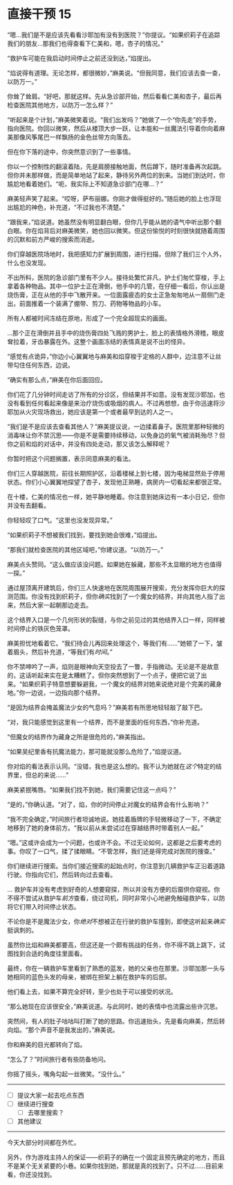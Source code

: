 # 直接干预 15

“嗯...我们是不是应该先看看沙耶加有没有到医院？”你提议。“如果织莉子在追踪我们的朋友...那我们也得查看下仁美和，嗯，杏子的情况。”

“救护车可能在我启动时间停止之前还没到达，”焰提出。

“焰说得有道理。无论怎样，都很微妙，”麻美说。“但我同意，我们应该去查一查，以防万一。”

你耸了耸肩。“好吧，那就这样。先从急诊部开始，然后看看仁美和杏子，最后再检查医院其他地方，以防万一怎么样？”

“听起来是个计划，”麻美微笑着说。“我们出发吗？”她做了一个“你先走”的手势，指向医院。你回以微笑，然后从楼顶大步一跃，让本能和一丝魔法引导着你向着麻美那像风筝尾巴一样飘扬的金色丝带方向落去。

但在你下落的途中，你突然意识到了一些事情。

你以一个控制性的翻滚着陆，先是肩膀接触地面，然后蹲下，随时准备再次起跳。但你并未那样做，而是简单地站了起来，静待另外两位的到来。当她们到达时，你尴尬地看着她们。“呃，我实际上不知道急诊部门在哪...？”

麻美轻声笑了起来。“哎呀，萨布丽娜。你刚才做得挺好的。”随后她的脸上也浮现出尴尬的神色，补充道，“不过我也不清楚。”

“跟我来，”焰说道。她虽然没有明显翻白眼，但你几乎能从她的语气中听出那个翻白眼。你在焰背后对麻美微笑，她也回以微笑。但这份愉悦的时刻很快就随着周围的沉默和前方严峻的搜索而消逝。

你们穿越医院场地时，我把感知力扩展到周围，进行扫描，但除了我们三个人外，什么也没发现。

不出所料，医院的急诊部门里有不少人。接待处繁忙非凡，护士们匆忙穿梭，手上拿着各种物品。其中一位护士正在滑倒，他手中的几管，在仔细一看后，你认出是烧伤膏，正在从他的手中飞散开来。一位面露疲态的女士正急匆匆地从一扇侧门走出，前面推着一个装满了绷带、剪刀、药物等物品的小车。

所有人都被时间冻结在原地，形成了一个完全超现实的画面。

...那个正在滑倒并且手中的烧伤膏四处飞溅的男护士，脸上的表情格外滑稽，眼皮耷拉着，牙齿暴露在外。这整个画面冻结的表情真是说不出的怪异。

“感觉有点诡异，”你边小心翼翼地与麻美和焰穿梭于定格的人群中，边注意不让丝带勾住任何东西，边说。

“确实有那么点，”麻美在你后面回应。

你们花了几分钟时间走访了所有的分诊区，但结果并不如意。没有发现沙耶加，也没有看到任何看起来像是来治疗烧伤或吸烟的病人。不过再想想，由于你迅速将沙耶加从火灾现场救出，她应该是第一个或者最早到达的人之一。

“我们是不是应该去查看其他人？”麻美提议说，一边揉着鼻子。医院里那种轻微的消毒味让你不禁沉思——你是不是需要持续移动，以免身边的氧气被消耗殆尽？但你之前和焰的对话中，并没有四处走动，那又该怎么解释呢？

你暂时把这个问题搁置，表示同意麻美的看法。

你们三人穿越医院，前往长期照护区，沿着楼梯上到七楼，因为电梯显然处于停用状态。你们小心翼翼地探望了杏子，发现他正熟睡，病房内一切看起来都很正常。

在十楼，仁美的情况也一样，她平静地睡着。你注意到她床边有一本小日记，但你并没有去翻看。

你轻轻叹了口气。“这里也没发现异常。”

“如果织莉子不想被我们找到，要找到她会很难，”焰提出。

“那我们就检查医院的其他区域吧，”你建议道。“以防万一。”

麻美点头赞同。“这么做应该没问题。如果她在躲藏，那些不太显眼的地方也值得一探。”

通过屋顶离开建筑后，你们三人快速地在医院周围展开搜索，充分发挥你巨大的探测范围。你没有找到织莉子，但你*确实*找到了一个魔女的结界，并向其他人指了出来，然后大家一起朝那边走去。

这个结界入口是一个几何形状的裂缝，与你之前见过的其他结界入口一样，同样被时间停止的铁灰色笼罩。

麻美担忧地看着它。“我们待会儿再回来处理这个，等我们有……”她顿了一下，皱着眉头，然后补充道，“等我们有*时间*。”

你不禁呻吟了一声，焰则是眼神向天空投去了一瞥，手指微动。无论是不是故意的，这话听起来实在是太糟糕了。但你突然想到了一个点子，便把它说了出来。“如果织莉子特意想要躲避我，一个魔女的结界对她来说绝对是个完美的藏身地。”你一边说，一边指向那个结界。

“是因为结界会掩盖魔法少女的气息吗？”麻美若有所思地轻轻敲了敲下巴。

“对，我只能感觉到这里有一个结界，而不是里面的任何东西，”你补充道。

“但魔女的结界作为藏身之所是很危险的，”麻美指出。

“如果吴纪里香有抗魔法能力，那可能就没那么危险了，”焰提议道。

你对焰的看法表示认同。“没错，我也是这么想的。我不认为她就在*这个*特定的结界里，但总的来说……”

麻美紧抿嘴唇。“如果我们找不到她，我们需要记住这一点吗？”

“是的，”你确认道。“对了，焰，你的时间停止对魔女的结界会有什么影响？”

“我不完全确定，”时间旅行者坦诚地说。她挂着盾牌的手轻微移动了一下，不确定地移到了她的身体前方。“我以前从未尝试过在穿越结界时带着别人一起。”

“嗯。”这或许会成为一个问题，也或许不会。不过无论如何，这都是之后要考虑的事。你叹了一口气，揉了揉眼睛。“不管怎样，我们还是得完成对医院的搜查。”

你们继续进行搜索。当你们接近搜索的起始点时，你注意到几辆救护车正沿着道路行驶。你指向它们，然后转向过去查看。

... 救护车并没有考虑到好奇的人想要窥探，所以并没有方便的后窗供你窥视。你不得不尝试从救护车*前方*查看，绕过司机，同时非常小心地避免触碰救护车，以防将它们带入时间停止状态。

不论你是不是魔法少女，你*绝对*不想被正在行驶的救护车撞到，即使这听起来*确实*挺讽刺的。

虽然你比焰和麻美都要高，但这还是一个颇有挑战的任务，你不得不跳上跳下，试图找到合适的角度往里面看。

最终，你在一辆救护车里看到了熟悉的蓝发，她的父亲也在那里。沙耶加那一头与她相同的蓝色头发的母亲，被绑在担架上躺在救护车的后部。

他们看上去，如果不算完全好转，至少也处于可以接受的状况。

“那么她现在应该很安全，”麻美说道。与此同时，她的表情中也流露出些许沉思。

突然间，有人的肚子咕咕叫打断了她的思路。你迅速抬头，先是看向麻美，然后转向焰。“那个声音不是我发出的，”麻美说。

你和麻美的目光都转向了焰。

“怎么了？”时间旅行者有些防备地问。

你摇了摇头，嘴角勾起一丝微笑。“没什么。”

---

- [ ] 提议大家一起去吃点东西
- [ ] 继续进行搜查
  - [ ] 去哪里搜索？
- [ ] 其他建议

---

今天大部分时间都在外忙。

另外，作为游戏主持人的保证——织莉子的确在一个固定且预先确定的地方，而且不是某个无关紧要的小巷。如果你找到她，那就是真的找到了。只不过……目前来看，你还没找到。
